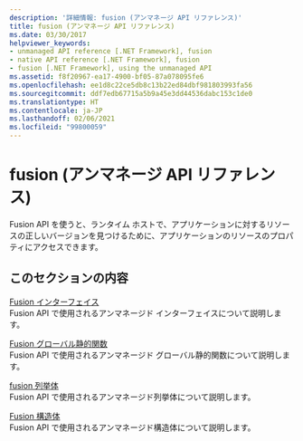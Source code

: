 ```yaml
---
description: '詳細情報: fusion (アンマネージ API リファレンス)'
title: fusion (アンマネージ API リファレンス)
ms.date: 03/30/2017
helpviewer_keywords:
- unmanaged API reference [.NET Framework], fusion
- native API reference [.NET Framework], fusion
- fusion [.NET Framework], using the unmanaged API
ms.assetid: f8f20967-ea17-4900-bf05-87a078095fe6
ms.openlocfilehash: ee1d8c22ce5db8c13b22ed84dbf981803993fa56
ms.sourcegitcommit: ddf7edb67715a5b9a45e3dd44536dabc153c1de0
ms.translationtype: HT
ms.contentlocale: ja-JP
ms.lasthandoff: 02/06/2021
ms.locfileid: "99800059"
---
```

# <a name="fusion-unmanaged-api-reference"></a>fusion (アンマネージ API リファレンス)

Fusion API を使うと、ランタイム ホストで、アプリケーションに対するリソースの正しいバージョンを見つけるために、アプリケーションのリソースのプロパティにアクセスできます。  
  
## <a name="in-this-section"></a>このセクションの内容  

 [Fusion インターフェイス](fusion-interfaces.md)  
 Fusion API で使用されるアンマネージド インターフェイスについて説明します。  
  
 [Fusion グローバル静的関数](fusion-global-static-functions.md)  
 Fusion API で使用されるアンマネージド グローバル静的関数について説明します。  
  
 [fusion 列挙体](fusion-enumerations.md)  
 Fusion API で使用されるアンマネージド列挙体について説明します。  
  
 [Fusion 構造体](fusion-structures.md)  
 Fusion API で使用されるアンマネージド構造体について説明します。
